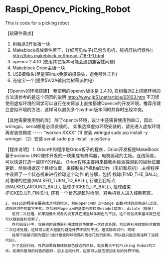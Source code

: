 # Raspi_Opencv_Picking_Robot
This is code for a picking robot

【软硬件需求】
1. 树莓派2开发板一块
2. Makeblock机械零件若干，详细可见帖子(已包含电机，舵机灯执行器件):
   http://bbs.makeblock.cc/thread-716-1-1.html
3. opencv 2.4.10  (使用其它版本可能会遇到兼容性问题)
4. Makeblock Orion主板一块
5. USB摄像头(尽量买linux免驱的摄像头，避免额外工作)
6. 充电宝一个(提供5V/2A输出给树莓派供电)

【Opencv的环境搭建】
    我使用的opencv版本是 2.4.10, 在树莓派2上搭建环境的方法请参考的是这个网页的说明
    http://www.jb51.net/article/63103.htm
    不习惯使用虚拟环境的同学可以自行在树莓派上直接搭建Opencv的开发环境，推荐用建立虚拟环境的方法，这样可以避免多个python版本同时共存时出现冲突。
   
【其他需要使用到的库】
    除了opencv环境，设计中还需要使用到串口，因此 wiringpi，serial都是必须安装的。
    如果选择虚拟环境安装的，请先进入虚拟环境再安装依赖库 ----- “workon XXXX“
    (1) 安装 wiringpi
        sudo pip install -y wiringpi
   （2）安装 serial
        sudo pip install -y pySeria
        
【程序说明】
    1. Orion中的程序是Orion板子的程序，Orion开发板是MakeBlock基于arduino UNO硬件开发的一块集成有蜂鸣器，电机驱动的主板。连线简易，可以快速打造一些DIY的作品。
       Orion程序主要用来接收树莓派探测到的目标位置更新，然后根据这个目标位置，来控制执行机构的动作（电机和舵机）.主控程序中设置了一个状态机来进行捡球这个动作
       的分解，包括 找球(FIND_THE_BALL), 对准球的位置(WALKED_TURN_TO_BALL), 行驶到目标点(WALKED_AROUND_BALL), 捡球(PICKED_UP_BALL), 捡球结束(PICKED_UP_FINISH),
       还有一个状态是超时检测，避免机器人进入控制死区。
       
    2. Raspi的程序主要完成对球的检测，利用opencv的 inRange 函数对球的颜色进行过滤，滤除环境中的其它干扰。然后利用opencv的基本形态转换erode(腐蚀)，dilate（膨胀)
       进行二次处理，如果摄像头视角内没有其它接近球体颜色的干扰，这个滤波效果基本就已经可以做到目标检索了。
       在代码设计中，我最初的设想是利用球体颜色做第一次过滤处理，然后再利用球体形状做第二次过滤处理，这样可以更大程度的避免外界环境的干扰。但实际测试中，网球
       经常不能被识别为圆形(估计是受网球纹路和商标花纹的影响，所以我只能忍痛注释了这段代码)。
       少了这段代码，外界如果有和球体颜色接近的目标，就会极大干扰Picking Robot的工作。如果你是用的纯色的圆球，加上这段代码，应该可以适应更加复杂的外界环境。
  

        
    
    
   
   
